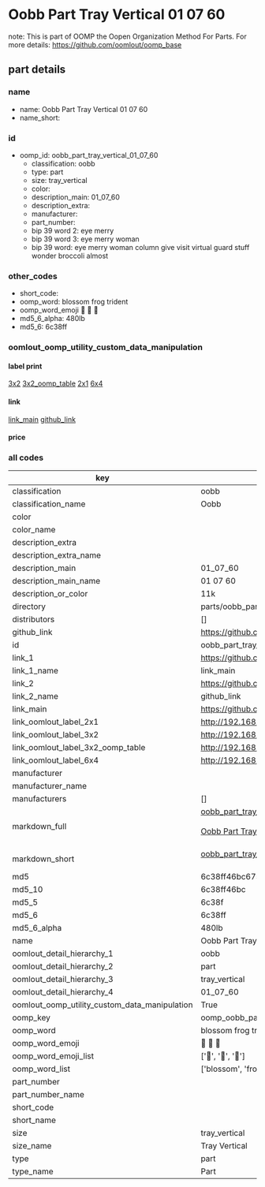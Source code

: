 # Oobb Part Tray Vertical 01 07 60  

note: This is part of OOMP the Oopen Organization Method For Parts. For more details: https://github.com/oomlout/oomp_base

##  part details





### name
* name: Oobb Part Tray Vertical 01 07 60
* name_short: 
### id
* oomp_id: oobb_part_tray_vertical_01_07_60
  * classification: oobb
  * type: part
  * size: tray_vertical
  * color: 
  * description_main: 01_07_60
  * description_extra: 
  * manufacturer: 
  * part_number: 
  * bip 39 word 2: eye merry
  * bip 39 word 3: eye merry woman
  * bip 39 word: eye merry woman column give visit virtual guard stuff wonder broccoli almost

### other_codes
* short_code: 
* oomp_word: blossom frog trident
* oomp_word_emoji :blossom: :frog: :trident:
* md5_6_alpha: 480lb
* md5_6: 6c38ff






### oomlout_oomp_utility_custom_data_manipulation
#### label print
[3x2](http://192.168.1.245:1112/?label=oomp%20480lb)
[3x2_oomp_table](http://192.168.1.107:1112/?label=oomp%20480lb)
[2x1](http://192.168.1.242:1112/?label=oomp%20480lb)
[6x4](http://192.168.1.55:1112/?label=oomp%20480lb)    

#### link

[link_main](https://github.com/oomlout/oomlout_oomp_current_version_messy/tree/main/parts/oobb_part_tray_vertical_01_07_60) [github_link](https://github.com/oomlout/oomlout_oomp_part_src/tree/main/parts/oobb_part_tray_vertical_01_07_60)                             

#### price







### all codes 
| key | value |  
| --- | --- |  
| classification | oobb |  
| classification_name | Oobb |  
| color |  |  
| color_name |  |  
| description_extra |  |  
| description_extra_name |  |  
| description_main | 01_07_60 |  
| description_main_name | 01 07 60 |  
| description_or_color | 11k |  
| directory | parts/oobb_part_tray_vertical_01_07_60 |  
| distributors | [] |  
| github_link | https://github.com/oomlout/oomlout_oomp_part_src/tree/main/parts/oobb_part_tray_vertical_01_07_60 |  
| id | oobb_part_tray_vertical_01_07_60 |  
| link_1 | https://github.com/oomlout/oomlout_oomp_current_version_messy/tree/main/parts/oobb_part_tray_vertical_01_07_60 |  
| link_1_name | link_main |  
| link_2 | https://github.com/oomlout/oomlout_oomp_part_src/tree/main/parts/oobb_part_tray_vertical_01_07_60 |  
| link_2_name | github_link |  
| link_main | https://github.com/oomlout/oomlout_oomp_current_version_messy/tree/main/parts/oobb_part_tray_vertical_01_07_60 |  
| link_oomlout_label_2x1 | http://192.168.1.242:1112/?label=oomp%20480lb |  
| link_oomlout_label_3x2 | http://192.168.1.245:1112/?label=oomp%20480lb |  
| link_oomlout_label_3x2_oomp_table | http://192.168.1.107:1112/?label=oomp%20480lb |  
| link_oomlout_label_6x4 | http://192.168.1.55:1112/?label=oomp%20480lb |  
| manufacturer |  |  
| manufacturer_name |  |  
| manufacturers | [] |  
| markdown_full | [oobb_part_tray_vertical_01_07_60](https://github.com/oomlout/oomlout_oomp_current_version_messy/tree/main/parts/oobb_part_tray_vertical_01_07_60)<br>[](https://github.com/oomlout/oomlout_oomp_current_version_messy/tree/main/parts/oobb_part_tray_vertical_01_07_60)<br>[Oobb Part Tray Vertical 01 07 60](https://github.com/oomlout/oomlout_oomp_current_version_messy/tree/main/parts/oobb_part_tray_vertical_01_07_60)<br><br> |  
| markdown_short | [oobb_part_tray_vertical_01_07_60](https://github.com/oomlout/oomlout_oomp_current_version_messy/tree/main/parts/oobb_part_tray_vertical_01_07_60)<br><br> |  
| md5 | 6c38ff46bc675e8fd33132ddf9e2ea89 |  
| md5_10 | 6c38ff46bc |  
| md5_5 | 6c38f |  
| md5_6 | 6c38ff |  
| md5_6_alpha | 480lb |  
| name | Oobb Part Tray Vertical 01 07 60 |  
| oomlout_detail_hierarchy_1 | oobb |  
| oomlout_detail_hierarchy_2 | part |  
| oomlout_detail_hierarchy_3 | tray_vertical |  
| oomlout_detail_hierarchy_4 | 01_07_60 |  
| oomlout_oomp_utility_custom_data_manipulation | True |  
| oomp_key | oomp_oobb_part_tray_vertical_01_07_60 |  
| oomp_word | blossom frog trident |  
| oomp_word_emoji | :blossom: :frog: :trident: |  
| oomp_word_emoji_list | [':blossom:', ':frog:', ':trident:'] |  
| oomp_word_list | ['blossom', 'frog', 'trident'] |  
| part_number |  |  
| part_number_name |  |  
| short_code |  |  
| short_name |  |  
| size | tray_vertical |  
| size_name | Tray Vertical |  
| type | part |  
| type_name | Part |  
